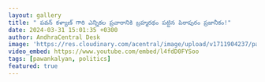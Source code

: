 ```yaml
---
layout: gallery
title: " పవన్ కళ్యాణ్ గారి ఎన్నికల ప్రచారానికి బ్రహ్మరథం పట్టిన పిఠాపురం ప్రజానీకం!"
date: 2024-03-31 15:01:35 +0300
author: AndhraCentral Desk
image: 'https://res.cloudinary.com/acentral/image/upload/v1711904237/pawank/maxresdefault_rsvjnx.jpg'
video_embed: https://www.youtube.com/embed/l4fdD0FYSoo
tags: [pawankalyan, politics]
featured: true
---
```


